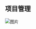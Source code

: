 ## 项目管理



![图片](https://mmbiz.qpic.cn/mmbiz_png/XIywJuZMQgaCcULrVoraJh7SzOZfwoKgEBficqY7fowke4u3od2ciaN4uytXwvVVAvIsIt4OLYRcIrgEibB3WQSqQ/640?wx_fmt=png&tp=webp&wxfrom=5&wx_lazy=1&wx_co=1)
